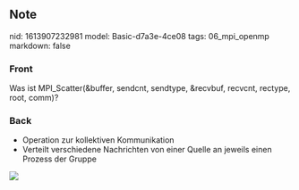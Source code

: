 ## Note
nid: 1613907232981
model: Basic-d7a3e-4ce08
tags: 06_mpi_openmp
markdown: false

### Front
Was ist MPI_Scatter(&buffer, sendcnt, sendtype, &recvbuf, recvcnt, rectype, root, comm)?

### Back
<div>
<div><ul>
<li>Operation zur kollektiven Kommunikation</li>
<li>Verteilt verschiedene Nachrichten von einer Quelle an jeweils einen Prozess der Gruppe</li></ul></div></div><img src="70600270.png">
